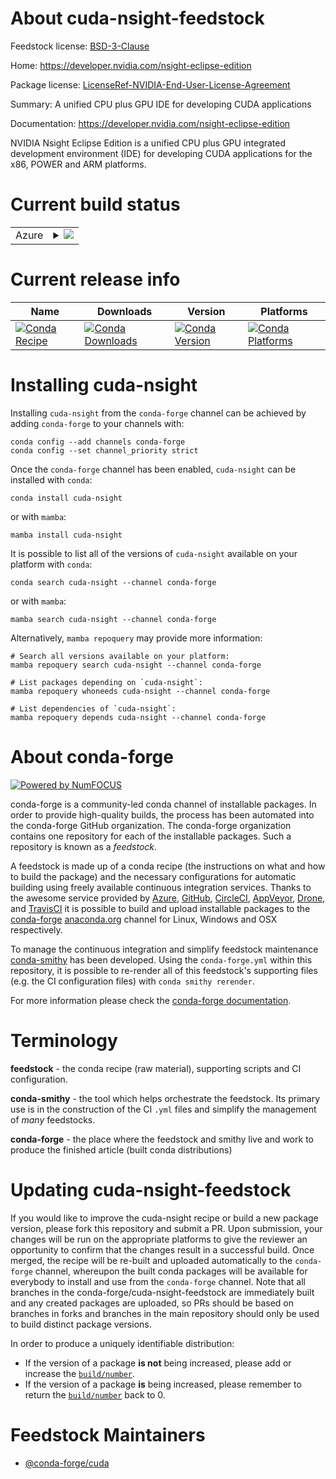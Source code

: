 About cuda-nsight-feedstock
===========================

Feedstock license: [BSD-3-Clause](https://github.com/conda-forge/cuda-nsight-feedstock/blob/main/LICENSE.txt)

Home: https://developer.nvidia.com/nsight-eclipse-edition

Package license: [LicenseRef-NVIDIA-End-User-License-Agreement](https://docs.nvidia.com/cuda/eula/index.html)

Summary: A unified CPU plus GPU IDE for developing CUDA applications

Documentation: https://developer.nvidia.com/nsight-eclipse-edition

NVIDIA Nsight Eclipse Edition is a unified CPU plus GPU integrated
development environment (IDE) for developing CUDA applications for
the x86, POWER and ARM platforms.


Current build status
====================


<table>
    
  <tr>
    <td>Azure</td>
    <td>
      <details>
        <summary>
          <a href="https://dev.azure.com/conda-forge/feedstock-builds/_build/latest?definitionId=19537&branchName=main">
            <img src="https://dev.azure.com/conda-forge/feedstock-builds/_apis/build/status/cuda-nsight-feedstock?branchName=main">
          </a>
        </summary>
        <table>
          <thead><tr><th>Variant</th><th>Status</th></tr></thead>
          <tbody><tr>
              <td>linux_64</td>
              <td>
                <a href="https://dev.azure.com/conda-forge/feedstock-builds/_build/latest?definitionId=19537&branchName=main">
                  <img src="https://dev.azure.com/conda-forge/feedstock-builds/_apis/build/status/cuda-nsight-feedstock?branchName=main&jobName=linux&configuration=linux%20linux_64_" alt="variant">
                </a>
              </td>
            </tr><tr>
              <td>linux_ppc64le</td>
              <td>
                <a href="https://dev.azure.com/conda-forge/feedstock-builds/_build/latest?definitionId=19537&branchName=main">
                  <img src="https://dev.azure.com/conda-forge/feedstock-builds/_apis/build/status/cuda-nsight-feedstock?branchName=main&jobName=linux&configuration=linux%20linux_ppc64le_" alt="variant">
                </a>
              </td>
            </tr>
          </tbody>
        </table>
      </details>
    </td>
  </tr>
</table>

Current release info
====================

| Name | Downloads | Version | Platforms |
| --- | --- | --- | --- |
| [![Conda Recipe](https://img.shields.io/badge/recipe-cuda--nsight-green.svg)](https://anaconda.org/conda-forge/cuda-nsight) | [![Conda Downloads](https://img.shields.io/conda/dn/conda-forge/cuda-nsight.svg)](https://anaconda.org/conda-forge/cuda-nsight) | [![Conda Version](https://img.shields.io/conda/vn/conda-forge/cuda-nsight.svg)](https://anaconda.org/conda-forge/cuda-nsight) | [![Conda Platforms](https://img.shields.io/conda/pn/conda-forge/cuda-nsight.svg)](https://anaconda.org/conda-forge/cuda-nsight) |

Installing cuda-nsight
======================

Installing `cuda-nsight` from the `conda-forge` channel can be achieved by adding `conda-forge` to your channels with:

```
conda config --add channels conda-forge
conda config --set channel_priority strict
```

Once the `conda-forge` channel has been enabled, `cuda-nsight` can be installed with `conda`:

```
conda install cuda-nsight
```

or with `mamba`:

```
mamba install cuda-nsight
```

It is possible to list all of the versions of `cuda-nsight` available on your platform with `conda`:

```
conda search cuda-nsight --channel conda-forge
```

or with `mamba`:

```
mamba search cuda-nsight --channel conda-forge
```

Alternatively, `mamba repoquery` may provide more information:

```
# Search all versions available on your platform:
mamba repoquery search cuda-nsight --channel conda-forge

# List packages depending on `cuda-nsight`:
mamba repoquery whoneeds cuda-nsight --channel conda-forge

# List dependencies of `cuda-nsight`:
mamba repoquery depends cuda-nsight --channel conda-forge
```


About conda-forge
=================

[![Powered by
NumFOCUS](https://img.shields.io/badge/powered%20by-NumFOCUS-orange.svg?style=flat&colorA=E1523D&colorB=007D8A)](https://numfocus.org)

conda-forge is a community-led conda channel of installable packages.
In order to provide high-quality builds, the process has been automated into the
conda-forge GitHub organization. The conda-forge organization contains one repository
for each of the installable packages. Such a repository is known as a *feedstock*.

A feedstock is made up of a conda recipe (the instructions on what and how to build
the package) and the necessary configurations for automatic building using freely
available continuous integration services. Thanks to the awesome service provided by
[Azure](https://azure.microsoft.com/en-us/services/devops/), [GitHub](https://github.com/),
[CircleCI](https://circleci.com/), [AppVeyor](https://www.appveyor.com/),
[Drone](https://cloud.drone.io/welcome), and [TravisCI](https://travis-ci.com/)
it is possible to build and upload installable packages to the
[conda-forge](https://anaconda.org/conda-forge) [anaconda.org](https://anaconda.org/)
channel for Linux, Windows and OSX respectively.

To manage the continuous integration and simplify feedstock maintenance
[conda-smithy](https://github.com/conda-forge/conda-smithy) has been developed.
Using the ``conda-forge.yml`` within this repository, it is possible to re-render all of
this feedstock's supporting files (e.g. the CI configuration files) with ``conda smithy rerender``.

For more information please check the [conda-forge documentation](https://conda-forge.org/docs/).

Terminology
===========

**feedstock** - the conda recipe (raw material), supporting scripts and CI configuration.

**conda-smithy** - the tool which helps orchestrate the feedstock.
                   Its primary use is in the construction of the CI ``.yml`` files
                   and simplify the management of *many* feedstocks.

**conda-forge** - the place where the feedstock and smithy live and work to
                  produce the finished article (built conda distributions)


Updating cuda-nsight-feedstock
==============================

If you would like to improve the cuda-nsight recipe or build a new
package version, please fork this repository and submit a PR. Upon submission,
your changes will be run on the appropriate platforms to give the reviewer an
opportunity to confirm that the changes result in a successful build. Once
merged, the recipe will be re-built and uploaded automatically to the
`conda-forge` channel, whereupon the built conda packages will be available for
everybody to install and use from the `conda-forge` channel.
Note that all branches in the conda-forge/cuda-nsight-feedstock are
immediately built and any created packages are uploaded, so PRs should be based
on branches in forks and branches in the main repository should only be used to
build distinct package versions.

In order to produce a uniquely identifiable distribution:
 * If the version of a package **is not** being increased, please add or increase
   the [``build/number``](https://docs.conda.io/projects/conda-build/en/latest/resources/define-metadata.html#build-number-and-string).
 * If the version of a package **is** being increased, please remember to return
   the [``build/number``](https://docs.conda.io/projects/conda-build/en/latest/resources/define-metadata.html#build-number-and-string)
   back to 0.

Feedstock Maintainers
=====================

* [@conda-forge/cuda](https://github.com/conda-forge/cuda/)

